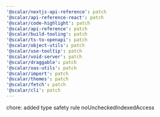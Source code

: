 ```yaml
---
'@scalar/nextjs-api-reference': patch
'@scalar/api-reference-react': patch
'@scalar/code-highlight': patch
'@scalar/api-reference': patch
'@scalar/build-tooling': patch
'@scalar/ts-to-openapi': patch
'@scalar/object-utils': patch
'@scalar/use-tooltip': patch
'@scalar/void-server': patch
'@scalar/draggable': patch
'@scalar/oas-utils': patch
'@scalar/import': patch
'@scalar/themes': patch
'@scalar/fetch': patch
'@scalar/cli': patch
---
```


chore: added type safety rule noUncheckedIndexedAccess
